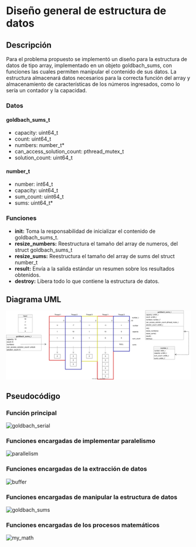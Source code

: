 # Diseño general de estructura de datos

## Descripción

Para el problema propuesto se implementó un diseño para la estructura de datos de tipo array, implementado en un objeto goldbach_sums, con funciones las cuales permiten manipular el contenido de sus datos. La estructura almacenará datos necesarios para la correcta función del array y almacenamiento de características de los números ingresados, como lo sería un contador y la capacidad.

### Datos

#### goldbach_sums_t

* capacity: uint64_t
* count: uint64_t
* numbers: number_t*
* can_access_solution_count: pthread_mutex_t
* solution_count: uint64_t

#### number_t

* number: int64_t
* capacity: uint64_t
* sum_count: uint64_t
* sums: uint64_t*

### Funciones

* **init:** Toma la responsabilidad de inicializar el contenido de goldbach_sums_t.
* **resize_numbers:** Reestructura el tamaño del array de numeros, del struct goldbach_sums_t
* **resize_sums:** Reestructura el tamaño del array de sums del struct number_t
* **result:** Envía a la salida estándar un resumen sobre los resultados obtenidos.
* **destroy:** Libera todo lo que contiene la estructura de datos.

## Diagrama UML

![Diseño general de estructura de datos](./SVG/EstructuraDeDatos.drawio.svg)

## Pseudocódigo

### Función principal

![goldbach_serial](./pseudocode/goldbach_serial.pseudo)

### Funciones encargadas de implementar paralelismo

![parallelism](./pseudocode/parallelism.pseudo)

### Funciones encargadas de la extracción de datos

![buffer](./pseudocode/buffer.pseudo)

### Funciones encargadas de manipular la estructura de datos

![goldbach_sums](./pseudocode/goldbach_sums.pseudo)

### Funciones encargadas de los procesos matemáticos

![my_math](./pseudocode/my_math.pseudo)

